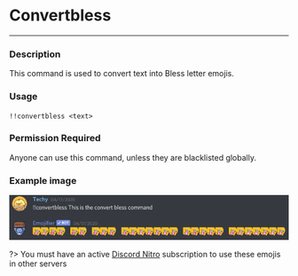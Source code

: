 # Convertbless
---
### Description
This command is used to convert text into Bless letter emojis.
### Usage
```
!!convertbless <text>
```
### Permission Required
Anyone can use this command, unless they are blacklisted globally.

### Example image
![convert example](../images/convertbless.PNG)

?> You must have an active [Discord Nitro](https://discord.com/nitro) subscription to use these emojis in other servers
